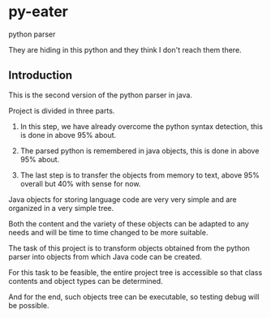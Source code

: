 # py-eater
python parser

They are hiding in this python and they think I don't reach them there.

## Introduction

This is the second version of the python parser in java.

Project is divided in three parts.

1. In this step, we have already overcome the python syntax detection, this is done in above 95% about.

2. The parsed python is remembered in java objects, this is done in above 95% about.

3. The last step is to transfer the objects from memory to text, above 95% overall but 40% with sense for now.


Java objects for storing language code are very very simple and are organized in a very simple tree.

Both the content and the variety of these objects can be adapted to any needs and will be time to time changed to be more suitable.

The task of this project is to transform objects obtained from the python parser into objects from which Java code can be created.

For this task to be feasible, the entire project tree is accessible so that class contents and object types can be determined.

And for the end, such objects tree can be executable, so testing debug will be possible.
